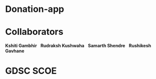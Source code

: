 # Donation-app

# Collaborators
**Kshiti Gambhir**  &nbsp;  **Rudraksh Kushwaha** &nbsp;    **Samarth Shendre**  &nbsp;   **Rushikesh Gavhane**<br>


# GDSC SCOE
